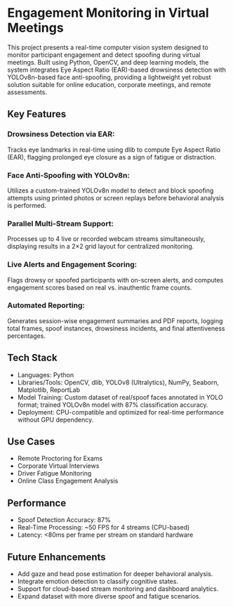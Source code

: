 # Engagement Monitoring in Virtual Meetings
This project presents a real-time computer vision system designed to monitor participant engagement and detect spoofing during virtual meetings. Built using Python, OpenCV, and deep learning models, the system integrates Eye Aspect Ratio (EAR)-based drowsiness detection with YOLOv8n-based face anti-spoofing, providing a lightweight yet robust solution suitable for online education, corporate meetings, and remote assessments.

## Key Features
### Drowsiness Detection via EAR:
Tracks eye landmarks in real-time using dlib to compute Eye Aspect Ratio (EAR), flagging prolonged eye closure as a sign of fatigue or distraction.

### Face Anti-Spoofing with YOLOv8n:
Utilizes a custom-trained YOLOv8n model to detect and block spoofing attempts using printed photos or screen replays before behavioral analysis is performed.

### Parallel Multi-Stream Support:
Processes up to 4 live or recorded webcam streams simultaneously, displaying results in a 2×2 grid layout for centralized monitoring.

### Live Alerts and Engagement Scoring:
Flags drowsy or spoofed participants with on-screen alerts, and computes engagement scores based on real vs. inauthentic frame counts.

### Automated Reporting:
Generates session-wise engagement summaries and PDF reports, logging total frames, spoof instances, drowsiness incidents, and final attentiveness percentages.

## Tech Stack
- Languages: Python
- Libraries/Tools: OpenCV, dlib, YOLOv8 (Ultralytics), NumPy, Seaborn, Matplotlib, ReportLab
- Model Training: Custom dataset of real/spoof faces annotated in YOLO format; trained YOLOv8n model with 87% classification accuracy.
- Deployment: CPU-compatible and optimized for real-time performance without GPU dependency.

## Use Cases
- Remote Proctoring for Exams
- Corporate Virtual Interviews
- Driver Fatigue Monitoring
- Online Class Engagement Analysis

## Performance
- Spoof Detection Accuracy: 87%
- Real-Time Processing: ~50 FPS for 4 streams (CPU-based)
- Latency: <80ms per frame per stream on standard hardware

## Future Enhancements
- Add gaze and head pose estimation for deeper behavioral analysis.
- Integrate emotion detection to classify cognitive states.
- Support for cloud-based stream monitoring and dashboard analytics.
- Expand dataset with more diverse spoof and fatigue scenarios.
